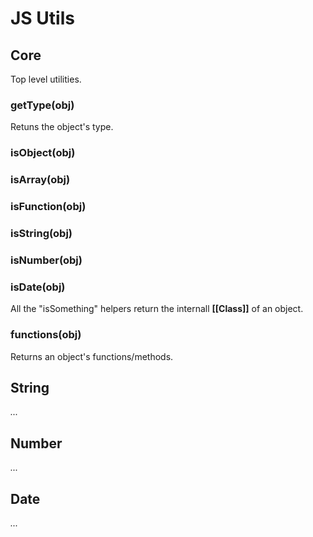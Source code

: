 JS Utils
=========

## Core
Top level utilities.

### getType(obj)
Retuns the object's type.

### isObject(obj)
### isArray(obj)
### isFunction(obj)
### isString(obj)
### isNumber(obj)
### isDate(obj)
All the "isSomething" helpers return the internall **[[Class]]** of an object.

### functions(obj)
Returns an object's functions/methods.




## String
_..._




## Number
_..._




## Date
_..._
